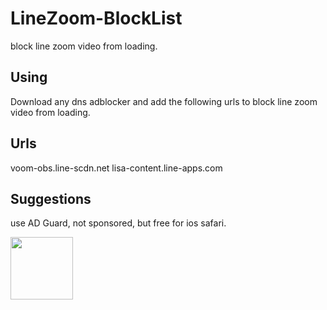 # LineZoom-BlockList
block line zoom video from loading.
## Using
Download any dns adblocker and add the following urls to block line zoom video from loading.
## Urls
voom-obs.line-scdn.net
lisa-content.line-apps.com
## Suggestions
use AD Guard, not sponsored, but free for ios safari.

<a href="https://adguard.com">
  <img src="https://upload.wikimedia.org/wikipedia/commons/thumb/4/4c/AdGuard.svg/240px-AdGuard.svg.png" width="100" height="100">
</a>
